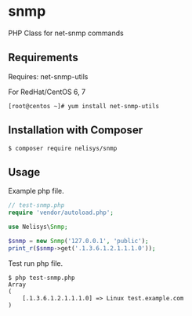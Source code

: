 # snmp
PHP Class for net-snmp commands

Requirements
------------

Requires: net-snmp-utils

For RedHat/CentOS 6, 7

```shell
[root@centos ~]# yum install net-snmp-utils
```

Installation with Composer
--------------------------

```shell
$ composer require nelisys/snmp
```

Usage
-----

Example php file.

```php
// test-snmp.php
require 'vendor/autoload.php';

use Nelisys\Snmp;

$snmp = new Snmp('127.0.0.1', 'public');
print_r($snmp->get('.1.3.6.1.2.1.1.1.0'));
```

Test run php file.

```shell
$ php test-snmp.php
Array
(
    [.1.3.6.1.2.1.1.1.0] => Linux test.example.com
)
```
